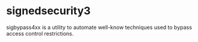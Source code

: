 # signedsecurity3
sigbypass4xx is a utility to automate well-know techniques used to bypass access control restrictions.
